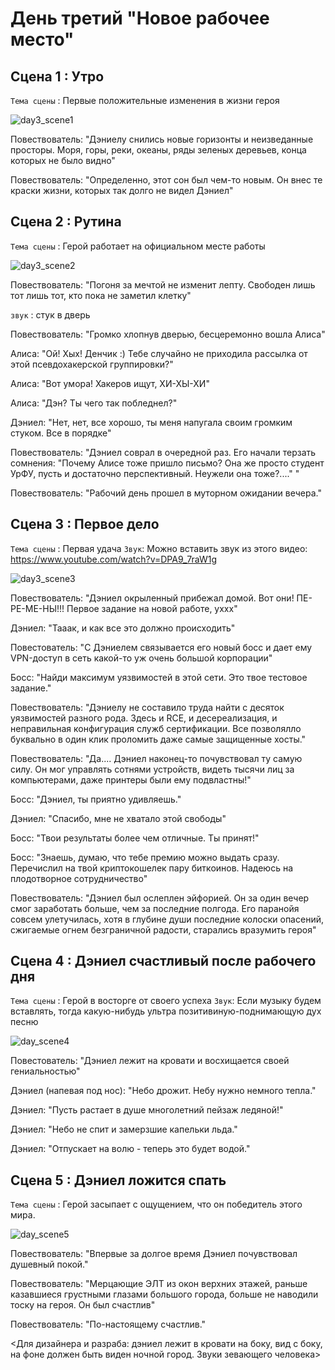 # День третий "Новое рабочее место"

## Сцена 1 : Утро
`Тема сцены` : Первые положительные изменения в жизни героя

![day3_scene1](https://github.com/Yarik7Fedorov/NovellaUrfu/assets/150283668/26991f8c-8bb3-4eb7-80d9-f68ce0ac5fd1)

Повествователь: "Дэниелу снились новые горизонты и неизведанные просторы. Моря, горы, реки, океаны, ряды зеленых деревьев, конца которых не было видно"

Повествователь: "Определенно, этот сон был чем-то новым. Он внес те краски жизни, которых так долго не видел Дэниел"


## Сцена 2 : Рутина

`Тема сцены` : Герой работает на официальном месте работы

![day3_scene2](https://github.com/Yarik7Fedorov/NovellaUrfu/assets/150283668/8564e699-ff6c-470d-86bf-badd926f7cb9)

Повествователь: "Погоня за мечтой не изменит лепту. Свободен лишь тот лишь тот, кто пока не заметил клетку"

`звук` : стук в дверь

Повествователь: "Громко хлопнув дверью, бесцеремонно вошла Алиса"

Алиса: "Ой! Хых! Денчик :) Тебе случайно не приходила рассылка от этой псевдохакерской группировки?"

Алиса: "Вот умора! Хакеров ищут, ХИ-ХЫ-ХИ"

Алиса: "Дэн? Ты чего так побледнел?"

Дэниел: "Нет, нет, все хорошо, ты меня напугала своим громким стуком. Все в порядке"

Повествователь: "Дэниел соврал в очередной раз. Его начали терзать сомнения: "Почему Алисе тоже пришло письмо? Она же просто студент УрФУ, пусть и достаточно перспективный. Неужели она тоже?...." "

Повествователь: "Рабочий день прошел в муторном ожидании вечера."

## Сцена 3 : Первое дело

`Тема сцены` : Первая удача
`Звук`: Можно вставить звук из этого видео: https://www.youtube.com/watch?v=DPA9_7raW1g

![day3_scene3](https://github.com/Yarik7Fedorov/NovellaUrfu/assets/150283668/665acaba-b377-4f60-8210-cb18fc229dc5)

Повествователь: "Дэниел окрыленный прибежал домой. Вот они! ПЕ-РЕ-МЕ-НЫ!!! Первое задание на новой работе, уххх"

Дэниел: "Тааак, и как все это должно происходить"

Повестователь: "С Дэниелем связывается его новый босс и дает ему VPN-доступ в сеть какой-то уж очень большой корпорации"

Босс: "Найди максимум уязвимостей в этой сети. Это твое тестовое задание."

Повествователь: "Дэниелу не составило труда найти с десяток уязвимостей разного рода. Здесь и RCE, и десереализация, и неправильная конфигурация служб сертификации. Все позволялло буквально в один клик проломить даже самые защищенные хосты."

Повествователь: "Да.... Дэниел наконец-то почувствовал ту самую силу. Он мог управлять сотнями устройств, видеть тысячи лиц за компьютерами, даже принтеры были ему подвластны!"

Босс: "Дэниел, ты приятно удивляешь."

Дэниел: "Спасибо, мне не хватало этой свободы"

Босс: "Твои результаты более чем отличные. Ты принят!"

Босс: "Знаешь, думаю, что тебе премию можно выдать сразу. Перечислил на твой криптокошелек пару биткоинов. Надеюсь на плодотворное сотрудничество"

Повествователь: "Дэниел был ослеплен эйфорией. Он за один вечер смог заработать больше, чем за последние полгода. Его паранойя совсем улетучилась, хотя в глубине души последние колоски опасений, сжигаемые огнем безграничной радости, старались вразумить героя"

## Сцена 4 : Дэниел счастливый после рабочего дня

`Тема сцены` : Герой в восторге от своего успеха
`Звук`: Если музыку будем вставлять, тогда какую-нибудь ультра позитивиную-поднимающую дух песню

![day_scene4](https://github.com/Yarik7Fedorov/NovellaUrfu/assets/150283668/ec4176b6-dfd5-4282-b81a-4f64d41fc80b)

Повестователь: "Дэниел лежит на кровати и восхищается своей гениальностью"

Дэниел (напевая под нос): "Небо дрожит. Небу нужно немного тепла."

Дэниел: "Пусть растает в душе многолетний пейзаж ледяной!"

Дэниел: "Небо не спит и замерзшие капельки льда."

Дэниел: "Отпускает на волю - теперь это будет водой."

## Сцена 5 : Дэниел ложится спать

`Тема сцены` : Герой засыпает с ощущением, что он победитель этого мира.

![day_scene5](https://github.com/Yarik7Fedorov/NovellaUrfu/assets/150283668/2875af1f-55cf-4bed-9976-d6790478fa1e)


Повествователь: "Впервые за долгое время Дэниел почувствовал душевный покой."

Повествователь: "Мерцающие ЭЛТ из окон верхних этажей, раньше казавшиеся грустными глазами большого города, больше не наводили тоску на героя. Он был счастлив"

Повествователь: "По-настоящему счастлив."

<Для дизайнера и разраба: дэниел лежит в кровати на боку, вид с боку, на фоне должен быть виден ночной город. Звуки зевающего человека>

